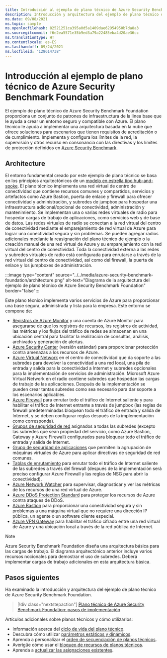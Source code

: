 ```yaml
---
title: Introducción al ejemplo de plano técnico de Azure Security Benchmark Foundation
description: Introducción y arquitectura del ejemplo de plano técnico de Azure Security Benchmark Foundation.
ms.date: 09/08/2021
ms.topic: sample
ms.openlocfilehash: 82521251ca395a0d5a1409dae62954950b7da8a3
ms.sourcegitcommit: f6e2ea5571e35b9ed3a79a22485eba4d20ae36cc
ms.translationtype: HT
ms.contentlocale: es-ES
ms.lasthandoff: 09/24/2021
ms.locfileid: "128614738"
---
```

# <a name="overview-of-the-azure-security-benchmark-foundation-blueprint-sample"></a>Introducción al ejemplo de plano técnico de Azure Security Benchmark Foundation

El ejemplo de plano técnico de Azure Security Benchmark Foundation proporciona un conjunto de patrones de infraestructura de la linea base que le ayuda a crear un entorno seguro y compatible con Azure. El plano técnico le ayuda a implementar una arquitectura basada en la nube que ofrece soluciones para escenarios que tienen requisitos de acreditación o de cumplimiento. Implementa y configura los límites de la red, la supervisión y otros recurso en consonancia con las directivas y los límites de protección definidos en [Azure Security Benchmark](../../../../security/benchmarks/index.yml).

## <a name="architecture"></a>Architecture

El entorno fundamental creado por este ejemplo de plano técnico se basa en los principios arquitectónicos de un [modelo en estrella tipo hub-and-spoke](/azure/architecture/reference-architectures/hybrid-networking/hub-spoke).
El plano técnico implementa una red virtual de centro de conectividad que contiene recursos comunes y compartidos, servicios y artefactos como Azure Bastion, puerta de enlace y firewall para ofrecer conectividad y administración, y subredes de jumpbox para hospedar una infraestructura adicional/opcional de conectividad, administración y mantenimiento. Se implementan una o varias redes virtuales de radio para hospedar cargas de trabajo de aplicaciones, como servicios web y de base de datos. Las redes virtuales de radio se conectan a la red virtual del centro de conectividad mediante el emparejamiento de red virtual de Azure para lograr una conectividad segura y sin problemas. Se pueden agregar radios adicionales mediante la reasignación del plano técnico de ejemplo o la creación manual de una red virtual de Azure y su emparejamiento con la red virtual del centro de conectividad. Toda la conectividad externa a las redes y subredes virtuales de radio está configurada para enrutarse a través de la red virtual del centro de conectividad, así como del firewall, la puerta de enlace y los jumpboxes de administración.

:::image type="content" source="../../media/azure-security-benchmark-foundation/architecture.png" alt-text="Diagrama de la arquitectura del ejemplo de plano técnico de Azure Security Benchmark Foundation" border="false":::

Este plano técnico implementa varios servicios de Azure para proporcionar una base segura, administrada y lista para la empresa. Este entorno se compone de:

- [Registros de Azure Monitor](../../../../azure-monitor/logs/data-platform-logs.md) y una cuenta de Azure Monitor para asegurarse de que los registros de recursos, los registros de actividad, las métricas y los flujos del tráfico de redes se almacenan en una ubicación central para facilitar la realización de consultas, análisis, archivado y generación de alertas.
- [Azure Security Center](../../../../security-center/security-center-introduction.md) (versión estándar) para proporcionar protección contra amenazas a los recursos de Azure.
- [Azure Virtual Network](../../../../virtual-network/virtual-networks-overview.md) en el centro de conectividad que da soporte a las subredes para devolver la conectividad a una red local, una pila de entrada y salida para la conectividad a Internet y subredes opcionales para la implementación de servicios de administración. Microsoft Azure Virtual Network en el radio contiene subredes que hospedan las cargas de trabajo de las aplicaciones. Después de la implementación se pueden crear tantas subredes como sea necesario para dar soporte a los escenarios aplicables.
- [Azure Firewall](../../../../firewall/overview.md) para enrutar todo el tráfico de Internet saliente y para habilitar el tráfico de Internet entrante a través de jumpbox (las reglas de firewall predeterminadas bloquean todo el tráfico de entrada y salida de Internet, y se deben configurar reglas después de la implementación como corresponda).
- [Grupos de seguridad de red](../../../../virtual-network/network-security-group-how-it-works.md) asignados a todas las subredes (excepto las subredes que sean propiedad del servicio, como Azure Bastion, Gateway y Azure Firewall) configurados para bloquear todo el tráfico de entrada y salida de Internet.
- [Grupo de seguridad de aplicaciones](../../../../virtual-network/application-security-groups.md) que permiten la agrupación de máquinas virtuales de Azure para aplicar directivas de seguridad de red comunes.
- [Tablas de enrutamiento](../../../../virtual-network/manage-route-table.md) para enrutar todo el tráfico de Internet saliente de las subredes a través del firewall (después de la implementación será preciso configurar Azure Firewall y las reglas de NSG para abrir la conectividad).
- [Azure Network Watcher](../../../../network-watcher/network-watcher-monitoring-overview.md) para supervisar, diagnosticar y ver las métricas de los recursos de una red virtual de Azure.
- [Azure DDoS Protection Standard](../../../../ddos-protection/ddos-protection-overview.md) para proteger los recursos de Azure contra ataques de DDoS.
- [Azure Bastion](../../../../bastion/bastion-overview.md) para proporcionar una conectividad segura y sin problemas a una máquina virtual que no requiere una dirección IP pública, un agente o un software cliente especial.
- [Azure VPN Gateway](../../../../vpn-gateway/vpn-gateway-about-vpngateways.md) para habilitar el tráfico cifrado entre una red virtual de Azure y una ubicación local a través de la red pública de Internet.

> [!NOTE]
> Azure Security Benchmark Foundation diseña una arquitectura básica para las cargas de trabajo. El diagrama arquitectónico anterior incluye varios recursos nocionales para demostrar el uso de subredes. Deberá implementar cargas de trabajo adicionales en esta arquitectura básica.

## <a name="next-steps"></a>Pasos siguientes

Ha examinado la introducción y arquitectura del ejemplo de plano técnico de Azure Security Benchmark Foundation.

> [!div class="nextstepaction"]
> [Plano técnico de Azure Security Benchmark Foundation: pasos de implementación](./deploy.md)

Artículos adicionales sobre planos técnicos y cómo utilizarlos:

- Información acerca del [ciclo de vida del plano técnico](../../concepts/lifecycle.md).
- Descubra cómo utilizar [parámetros estáticos y dinámicos](../../concepts/parameters.md).
- Aprenda a personalizar el [orden de secuenciación de planos técnicos](../../concepts/sequencing-order.md).
- Averigüe cómo usar el [bloqueo de recursos de planos técnicos](../../concepts/resource-locking.md).
- Aprenda a [actualizar las asignaciones existentes](../../how-to/update-existing-assignments.md).
